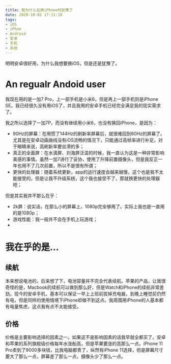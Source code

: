 ```yaml
---
title: 我为什么在换iPhone时犹豫了
date: 2020-10-02 17:11:18
tags:
- iOS
- iPhoe
- Android
- 安卓
- 手机
- 系统
---
```

明明安卓很好用，为什么我想要换iOS，但是还是犹豫了。
<!-- more -->
# An regualr Andoid user
我现在用的是一加7 Pro，上一部手机是小米6，但是再上一部手机则是iPhone SE。我已经很久没有用iOS了，并且我用的安卓手机已经完全满足我的现实需求了。



我之所以选择了一加7P，而没有继续用小米6，也没有换回iPhone，是因为：
 - 90Hz的屏幕：在用惯了144Hz的刷新率屏幕后，就很难回到60Hz的屏幕了。尤其是在安卓动画曲线没有iOS流畅的情况下，只能通过高帧率进行补足，对于眼睛来说，高刷新率要丝滑的多；
 - 真正的全面屏：在水滴屏、刘海屏泛滥的时候，我一直认为这是一种非常影响美感的事情。虽然一加7进行了妥协，使用了升降前置摄像头，但是我反正一年也用不了几次前置，所以不是很有所谓；
 - 更快的处理器：随着系统更新，app的运行速度会越来越慢，这个也是我不太能接受的。但是让我不升级系统，这个我也接受不了，那就换更快的处理器吧；

但是其实我并不那么在乎：
 - 2k屏：说实话，在那么小的屏幕上，1080p完全够用了。实际上我也是一直用的是1080p；
 - 游戏性能：我一般并不会在手机上玩游戏；
 - 

# 我在乎的是...
## 续航
本来想说电池的，后来想了下，电池容量并不完全代表续航。苹果的产品，让我很奇怪的是，Macbook的续航可以做到那么好，但是Watch和iPhone的续航非常差劲。现今的安卓手机，基本可以保证一早上上班前拔掉充电器，到晚上睡觉前仍然有电，但是同样的使用情境下iPhone却做不到这点。我周围用iPhone的人基本都有电量焦虑，这点我有点不太能接受。

## 价格
价格是主要影响选择的因素之一。如果这不是影响因素的话我早就全都买了。安卓和苹果的系列旗舰级价格每年水涨船高，但是苹果要涨的高那么一点。iPhone 11 Pro卖到了9000多块钱，比我电脑都贵了，纵然有iPhone 11选择，但是屏幕尺寸要大了那么一点，屏幕差了那么一点，摄像头少了那么一点。

